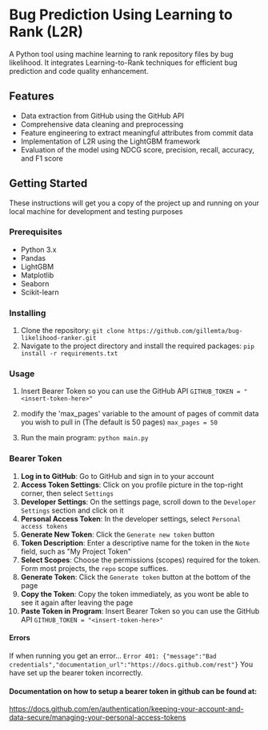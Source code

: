 # Bug Prediction Using Learning to Rank (L2R)

A Python tool using machine learning to rank repository files by bug likelihood. It integrates Learning-to-Rank techniques for efficient bug prediction and code quality enhancement.

## Features
- Data extraction from GitHub using the GitHub API
- Comprehensive data cleaning and preprocessing
- Feature engineering to extract meaningful attributes from commit data
- Implementation of L2R using the LightGBM framework
- Evaluation of the model using NDCG score, precision, recall, accuracy, and F1 score

## Getting Started
These instructions will get you a copy of the project up and running on your local machine for development and testing purposes

### Prerequisites
- Python 3.x
- Pandas
- LightGBM
- Matplotlib
- Seaborn
- Scikit-learn

### Installing
1. Clone the repository:
```git clone https://github.com/gillemta/bug-likelihood-ranker.git```
2. Navigate to the project directory and install the required packages:
```pip install -r requirements.txt```

### Usage
1. Insert Bearer Token so you can use the GitHub API
```GITHUB_TOKEN = "<insert-token-here>"```
2. modify the 'max_pages' variable to the amount of pages of commit data you wish to pull in (The default is 50 pages)
```max_pages = 50```

3. Run the main program:
```python main.py```

### Bearer Token
1. **Log in to GitHub**: Go to GitHub and sign in to your account
2. **Access Token Settings**: Click on you profile picture in the top-right corner, then select `Settings`
3. **Developer Settings**: On the settings page, scroll down to the `Developer Settings` section and click on it
4. **Personal Access Token**: In the developer settings, select `Personal access tokens`
5. **Generate New Token**: Click the `Generate new token` button
6. **Token Description**: Enter a descriptive name for the token in the `Note` field, such as "My Project Token"
7. **Select Scopes**: Choose the permissions (scopes) required for the token. Form most projects, the `repo` scope suffices.
8. **Generate Token**: Click the `Generate token` button at the bottom of the page
9. **Copy the Token**: Copy the token immediately, as you wont be able to see it again after leaving the page
10. **Paste Token in Program**: Insert Bearer Token so you can use the GitHub API
```GITHUB_TOKEN = "<insert-token-here>"```

#### Errors
If when running you get an error...
```Error 401: {"message":"Bad credentials","documentation_url":"https://docs.github.com/rest"}```
You have set up the bearer token incorrectly.


#### Documentation on how to setup a bearer token in github can be found at:
https://docs.github.com/en/authentication/keeping-your-account-and-data-secure/managing-your-personal-access-tokens
